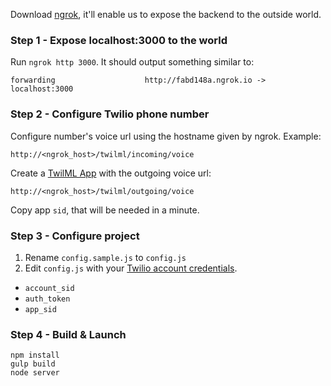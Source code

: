 Download [ngrok](https://ngrok.com/), it'll enable us to expose the backend to the outside world.

### Step 1 - Expose localhost:3000 to the world
Run `ngrok http 3000`. It should output something similar to:

`forwarding                    http://fabd148a.ngrok.io -> localhost:3000 `

### Step 2 - Configure Twilio phone number
Configure number's voice url using the hostname given by ngrok. Example:

`http://<ngrok_host>/twilml/incoming/voice`

Create a [TwilML App](https://www.twilio.com/user/account/voice/dev-tools/twiml-apps) with the outgoing voice url:

`http://<ngrok_host>/twilml/outgoing/voice`

Copy app `sid`, that will be needed in a minute.

### Step 3 - Configure project
1. Rename `config.sample.js` to `config.js`
2. Edit `config.js` with your [Twilio account credentials](https://www.twilio.com/user/account/settings).
  * `account_sid`
  * `auth_token`
  * `app_sid`

### Step 4 - Build & Launch

```
npm install
gulp build
node server
```
